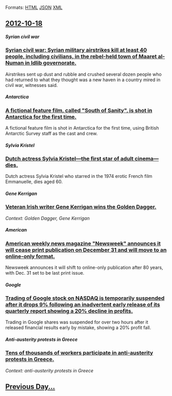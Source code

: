 
Formats: [HTML](2012/10/18/index.html)  [JSON](2012/10/18/index.json)  [XML](2012/10/18/index.xml)  

## [2012-10-18](/news/2012/10/18/index.md)

##### Syrian civil war
### [Syrian civil war: Syrian military airstrikes kill at least 40 people, including civilians, in the rebel-held town of Maaret al-Numan in Idlib governorate. ](/news/2012/10/18/syrian-civil-war-syrian-military-airstrikes-kill-at-least-40-people-including-civilians-in-the-rebel-held-town-of-maaret-al-numan-in-idli.md)
Airstrikes sent up dust and rubble and crushed several dozen people who had returned to what they thought was a new haven in a country mired in civil war, witnesses said.

##### Antarctica
### [A fictional feature film, called "South of Sanity", is shot in Antarctica for the first time. ](/news/2012/10/18/a-fictional-feature-film-called-south-of-sanity-is-shot-in-antarctica-for-the-first-time.md)
A fictional feature film is shot in Antarctica for the first time, using British Antarctic Survey staff as the cast and crew.

##### Sylvia Kristel
### [Dutch actress Sylvia Kristel&mdash;the first star of adult cinema&mdash;dies. ](/news/2012/10/18/dutch-actress-sylvia-kristel-mdash-the-first-star-of-adult-cinema-mdash-dies.md)
Dutch actress Sylvia Kristel who starred in the 1974 erotic French film Emmanuelle, dies aged 60.

##### Gene Kerrigan
### [Veteran Irish writer Gene Kerrigan wins the Golden Dagger. ](/news/2012/10/18/veteran-irish-writer-gene-kerrigan-wins-the-golden-dagger.md)
_Context: Golden Dagger, Gene Kerrigan_

##### American
### [American weekly news magazine "Newsweek" announces it will cease print publication on December 31 and will move to an online-only format. ](/news/2012/10/18/american-weekly-news-magazine-newsweek-announces-it-will-cease-print-publication-on-december-31-and-will-move-to-an-online-only-format.md)
Newsweek announces it will shift to online-only publication after 80 years, with Dec. 31 set to be last print issue. 

##### Google
### [Trading of Google stock on NASDAQ is temporarily suspended after it drops 9% following an inadvertent early release of its quarterly report showing a 20% decline in profits. ](/news/2012/10/18/trading-of-google-stock-on-nasdaq-is-temporarily-suspended-after-it-drops-9-following-an-inadvertent-early-release-of-its-quarterly-report.md)
Trading in Google shares was suspended for over two hours after it released financial results early by mistake, showing a 20% profit fall.

##### Anti-austerity protests in Greece
### [Tens of thousands of workers participate in anti-austerity protests in Greece. ](/news/2012/10/18/tens-of-thousands-of-workers-participate-in-anti-austerity-protests-in-greece.md)
_Context: anti-austerity protests in Greece_

## [Previous Day...](/news/2012/10/17/index.md)

